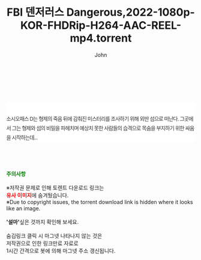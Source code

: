 ﻿---
layout: post
title:  "FBI 덴저러스 Dangerous,2022-1080p-KOR-FHDRip-H264-AAC-REEL-mp4.torrent"
author: John
categories: [ 영화 ]
tags: [  ]
image:  
description: "FBI 덴저러스 Dangerous,2022-1080p-KOR-FHDRip-H264-AAC-REEL-mp4 torrent 정보 공유"
toc: true
toc_sticky: true
---

<br>
<div class="view-img">
<a class="view_image" href="http://torrentmobile61.com/bbs/view_image.php?fn=%2Fdata%2Ffile%2Fmovie%2F3735183265_VdhGBFIm_ecc7eb287da8926a62edf8f9398a2fce7f68a939.jpg" target="_blank"><img alt="" class="img-tag" content="http://torrentmobile61.com/data/file/movie/3735183265_VdhGBFIm_ecc7eb287da8926a62edf8f9398a2fce7f68a939.jpg" itemprop="image" src="http://torrentmobile61.com/data/file/movie/3735183265_VdhGBFIm_ecc7eb287da8926a62edf8f9398a2fce7f68a939.jpg"/></a><a class="view_image" href="http://torrentmobile61.com/bbs/view_image.php?fn=%2Fdata%2Ffile%2Fmovie%2F3735183265_PTx5bV8K_1f60faaea59f30b1006cdae7baa064336ed7a78b.jpg" target="_blank"><img alt="" class="img-tag" content="http://torrentmobile61.com/data/file/movie/3735183265_PTx5bV8K_1f60faaea59f30b1006cdae7baa064336ed7a78b.jpg" itemprop="image" src="http://torrentmobile61.com/data/file/movie/3735183265_PTx5bV8K_1f60faaea59f30b1006cdae7baa064336ed7a78b.jpg"/></a></div><div class="view-content" itemprop="description">
<p><br/></p><div class="title_area" style="margin:0px 0px 9px;padding:0px;list-style:none;font-family:'나눔고딕', NanumGothic, '돋움', Dotum, Helvetica, 'AppleSDGothicNeo-Medium', AppleGothic, sans-serif;height:30px;float:none;background-color:rgb(255,255,255);"><h4 class="h_story" style="margin:5px 10px 0px 0px;padding:0px;list-style:none;font-family:'돋움', sans-serif;height:18px;width:49px;background:url(&quot;https://ssl.pstatic.net/static/movie/2020/10/h_tx_sp5.png&quot;) no-repeat 0px -17px;float:left;"><strong class="blind" style="margin:0px;padding:0px;list-style:none;font-size:0px;font-family:inherit;color:inherit;width:1px;height:1px;line-height:0;">줄거리</strong></h4></div><p class="con_tx" style="margin-top:-7px;margin-bottom:-6px;list-style:none;font-size:14px;font-family:'나눔고딕', NanumGothic, '돋움', Dotum, Helvetica, 'AppleSDGothicNeo-Medium', AppleGothic, sans-serif;color:rgb(51,51,51);background-image:url(&quot;https://ssl.pstatic.net/static/movie/2014/01/blank.gif&quot;);letter-spacing:-1px;line-height:25px;background-color:rgb(255,255,255);">소시오패스 D는 형제의 죽음 뒤에 감춰진 미스터리를 조사하기 위해 외딴 섬으로 떠난다. 그곳에서 그는 형제와 섬의 비밀을 파헤치며 예상치 못한 사람들의 습격으로 목숨을 부지하기 위한 싸움을 시작하는데...</p> </div>
    
<br><br><br>
<p data-ke-size="size16"><b><span style="color: green;">주의사항</span></b><br /><br />※저작권 문제로 인해 토렌트 다운로드 링크는<br /><b><span style="color: red;">유사 이미지</span></b>에 숨겨뒀습니다.<br />※Due to copyright issues, the torrent download link is hidden where it looks like an image.<br /><br /><b>'설마'</b>싶은 것까지 확인해 보세요.<br /><br />숨김링크 클릭 시 마그넷 나타나지 않는 것은<br />저작권으로 인한 링크만료 자료로<br />1시간 간격으로 봇에 의해 마그넷 주소 갱신됩니다.</p>
